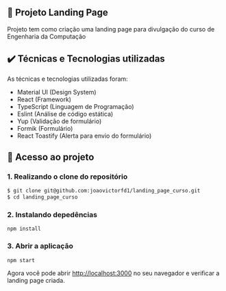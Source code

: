 ## 🔨 Projeto Landing Page

Projeto tem como criação uma landing page para divulgação do curso de Engenharia da Computação

## ✔️ Técnicas e Tecnologias utilizadas

As técnicas e tecnologias utilizadas foram:

- Material UI (Design System)
- React (Framework)
- TypeScript (Linguagem de Programação)
- Eslint (Análise de código estática)
- Yup (Validação de formulário)
- Formik (Formulário)
- React Toastify (Alerta para envio do formulário)

## 📁 Acesso ao projeto

### 1. Realizando o clone do repositório

```sh
$ git clone git@github.com:joaovictorfd1/landing_page_curso.git
$ cd landing_page_curso
```

### 2. Instalando depedências

`npm install` 

### 3. Abrir a aplicação

`npm start`

Agora você pode abrir [http://localhost:3000](http://localhost:3000) no seu navegador e verificar a landing page criada.